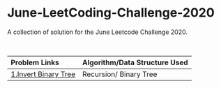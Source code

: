 # June-LeetCoding-Challenge-2020

A collection of solution for the June Leetcode Challenge 2020.

<br />


| Problem Links | Algorithm/Data Structure Used |
| :--- | :--- |
| [1.Invert Binary Tree](https://leetcode.com/problems/invert-binary-tree/) | Recursion/ Binary Tree |